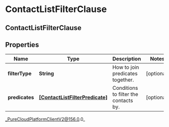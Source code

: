 # ContactListFilterClause

## ContactListFilterClause

## Properties

|Name | Type | Description | Notes|
|------------ | ------------- | ------------- | -------------|
| **filterType** | **String** | How to join predicates together. | [optional] |
| **predicates** | [**[ContactListFilterPredicate]**](ContactListFilterPredicate) | Conditions to filter the contacts by. | [optional] |



_PureCloudPlatformClientV2@156.0.0_
